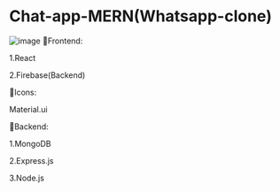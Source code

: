 # Chat-app-MERN(Whatsapp-clone)
![image](https://user-images.githubusercontent.com/103328270/218263716-ecd4f3be-87f9-4f4a-b217-11845e50cae0.png)
🔴Frontend:

1.React

2.Firebase(Backend)

🔴Icons:

Material.ui

🔴Backend:

1.MongoDB

2.Express.js

3.Node.js

